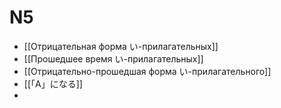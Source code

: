 # N5

- [[Отрицательная форма い-прилагательных]]
- [[Прошедшее время い-прилагательных]]
- [[Отрицательно-прошедшая форма い-прилагательного]]
- [[「A」になる]]
- 